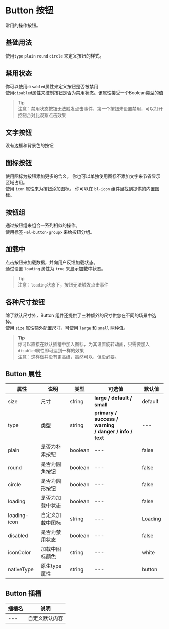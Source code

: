 <script setup>
// import baseButton from './baseButton.vue';
// import disabledButtonShow from './disabledButtonShow.vue';
// import textButtonShow from './textButtonShow.vue';
// import iconButtonShow from './iconButtonShow.vue';
// import groupButtonShow from './groupButtonShow.vue';
// import loadingButtonShow from './loadingButtonShow.vue';
// import sizeButtonShow from './sizeButtonShow.vue';
</script>
# Button 按钮

常用的操作按钮。

## 基础用法 

使用`type`  `plain` `round` `circle` 来定义按钮的样式。


## 禁用状态

你可以使用`disabled`属性来定义按钮是否被禁用<br>
使用`disabled`属性来控制按钮是否为禁用状态。该属性接受一个Boolean类型的值

> Tip<br>
> 注意：禁用状态按钮无法触发点击事件，第一个按钮未设置禁用，可以打开控制台对比观察点击效果

## 文字按钮

没有边框和背景色的按钮

## 图标按钮
使用图标为按钮添加更多的含义。 你也可以单独使用图标不添加文字来节省显示区域占用。<br>
使用 `icon` 属性来为按钮添加图标。 你可以在 `bl-icon` 组件里找到提供的内置图标。

## 按钮组
通过按钮组来组合一系列相似的操作。<br>
使用标签 `<el-button-group>` 来给按钮分组。


## 加载中

点击按钮来加载数据，并向用户反馈加载状态。<br>
通过设置 `loading` 属性为 `true` 来显示加载中状态。

> Tip<br>
> 注意：`loading`状态下，按钮无法触发点击事件


## 各种尺寸按钮
除了默认尺寸外，Button 组件还提供了三种额外的尺寸供您在不同的场景中选择。<br>
使用 `size` 属性额外配置尺寸，可使用 `large` 和 `small` 两种值。

> **Tip**<br>
> 你可以直接在默认插槽中加入图标，为其设置旋转动画，只需要加入`disabled`属性即可达到一样的效果<br>
> 注意：这样做并没有更高级，虽然可以，但没必要。


## Button 属性
| 属性 | 说明 | 类型 | 可选值 | 默认值 |
| - | - | - | - | - | 
| size | 尺寸 | string | **large / default / small** | default |
| type | 类型 | string | **primary / success / warning <br>/ danger / info / text** | --- |
| plain | 是否为朴素按钮 | boolean | --- | false |
| round | 是否为圆角按钮 | boolean | --- | false |
| circle | 是否为圆形按钮 | boolean | --- | false |
| loading | 是否为加载中状态 | boolean | --- | false |
| loading-icon | 自定义加载中图标 | string | --- | Loading |
| disabled | 是否为禁用状态 | boolean | --- | false |
| iconColor | 加载中图标颜色 | string | --- | white |
| nativeType | 原生type属性 | string | --- | button |

## Button 插槽
| 插槽名 | 说明 |
| - | - |
| --- | 自定义默认内容 |
